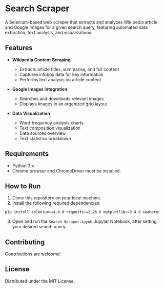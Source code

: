 # Search Scraper

A Selenium-based web scraper that extracts and analyzes Wikipedia article and Google Images for a given search query, featuring automated data extraction, text analysis, and visualizations.

## Features

- **Wikipedia Content Scraping**
  - Extracts article titles, summaries, and full content
  - Captures infobox data for key information
  - Performs text analysis on article content

- **Google Images Integration**
  - Searches and downloads relevant images
  - Displays images in an organized grid layout

- **Data Visualization**
  - Word frequency analysis charts
  - Text composition visualization
  - Data sources overview
  - Text statistics breakdown

## Requirements

- Python 3.x
- Chrome browser and ChromeDriver must be installed.

## How to Run

1. Clone this repository on your local machine.
2. Install the following required dependencies:
```bash
pip install selenium>=4.0.0 requests>=2.26.0 matplotlib>=3.4.0 seaborn>=0.11.0 pandas>=1.3.0 Pillow>=8.3.0 numpy>=1.21.0 ipython>=7.0.0 jupyter>=1.0.0
```
3. Open and run the `Search Scraper.ipynb` Jupyter Notebook, after setting your desired search query.

## Contributing

Contributions are welcome!

## License

Distributed under the MIT License.  
